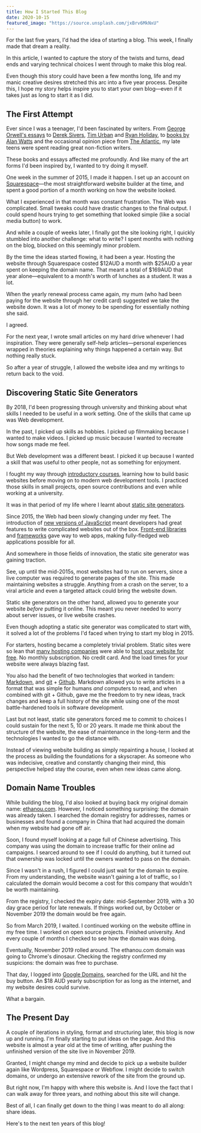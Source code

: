 ```yaml
---
title: How I Started This Blog
date: 2020-10-15
featured_image: "https://source.unsplash.com/jxBrv6MkNxU"
---
```


For the last five years, I'd had the idea of starting a blog. This week, I finally made that dream a reality.

In this article, I wanted to capture the story of the twists and turns, dead ends and varying technical choices I went through to make this blog real.

Even though this story could have been a few months long, life and my manic creative desires stretched this arc into a five year process. Despite this, I hope my story helps inspire you to start your own blog—even if it takes just as long to start it as I did.

## The First Attempt

Ever since I was a teenager, I'd been fascinated by writers. From [George Orwell's essays](https://www.orwellfoundation.com/the-orwell-foundation/orwell/essays-and-other-works/why-i-write/) to [Derek Sivers](https://sive.rs/), [Tim Urban](https://waitbutwhy.com/) and [Ryan Holiday](https://ryanholiday.net/), to [books by Alan Watts](https://www.amazon.com.au/Become-What-You-Alan-Watts/dp/1570629404) and the occasional opinion piece from [The Atlantic](https://www.theatlantic.com/), my late teens were spent reading great non-fiction writers.

These books and essays affected me profoundly. And like many of the art forms I'd been inspired by, I wanted to try doing it myself.

One week in the summer of 2015, I made it happen. I set up an account on [Squarespace](https://www.squarespace.com/)—the most straightforward website builder at the time, and spent a good portion of a month working on how the website looked. 

What I experienced in that month was constant frustration. The Web was complicated. Small tweaks could have drastic changes to the final output. I could spend hours trying to get something that looked simple (like a social media button) to work.

And while a couple of weeks later, I finally got the site looking right, I quickly stumbled into another challenge: what to write? I spent months with nothing on the blog, blocked on this seemingly minor problem.

By the time the ideas started flowing, it had been a year. Hosting the website through Squarespace costed $12AUD a month with $25AUD a year spent on keeping the domain name. That meant a total of $169AUD that year alone—equivalent to a month's worth of lunches as a student. It was a lot.

When the yearly renewal process came again, my mum (who had been paying for the website through her credit card) suggested we take the website down. It was a lot of money to be spending for essentially nothing she said. 

I agreed.  

For the next year, I wrote small articles on my hard drive whenever I had inspiration. They were generally self-help articles—personal experiences wrapped in theories explaining why things happened a certain way. But nothing really stuck. 

So after a year of struggle, I allowed the website idea and my writings to return back to the void. 

## Discovering Static Site Generators

By 2018, I'd been progressing through university and thinking about what skills I needed to be useful in a work setting. One of the skills that came up was Web development.  

In the past, I picked up skills as hobbies. I picked up filmmaking because I wanted to make videos. I picked up music because I wanted to recreate how songs made me feel.  

But Web development was a different beast. I picked it up because I wanted a skill that was useful to other people, not as something for enjoyment.  

I fought my way through [introductory courses](https://www.freecodecamp.org/), learning how to build basic websites before moving on to modern web development tools. I practiced those skills in small projects, open source contributions and even while working at a university.

It was in that period of my life where I learnt about [static site generators](https://jamstack.org/).

Since 2015, the Web had been slowly changing under my feet. The introduction of [new versions of JavaScript](https://developer.mozilla.org/en-US/docs/Web/JavaScript) meant developers had great features to write complicated websites out of the box. [Front-end libraries](https://reactjs.org/) and [frameworks](https://vuejs.org/) gave way to web apps, making fully-fledged web applications possible for all.

And somewhere in those fields of innovation, the static site generator was gaining traction. 

See, up until the mid-2015s, most websites had to run on servers, since a live computer was required to generate pages of the site. This made maintaining websites a struggle. Anything from a crash on the server, to a viral article and even a targeted attack could bring the website down.

Static site generators on the other hand, allowed you to generate your website *before* putting it online. This meant you never needed to worry about server issues, or live website crashes. 

Even though adopting a static site generator was complicated to start with, it solved a lot of the problems I'd faced when trying to start my blog in 2015.  

For starters, hosting became a completely trivial problem. Static sites were so lean that [many hosting companies](https://www.netlify.com/) were able to [host your website for free](https://vercel.com/). No monthly subscription. No credit card. And the load times for your website were always blazing fast.

You also had the benefit of two technologies that worked in tandem: [Markdown](https://www.markdownguide.org/), and [git](https://git-scm.com/) + [Github](https://github.com/). Markdown allowed you to write articles in a format that was simple for humans *and* computers to read, and when combined with git + Github, gave me the freedom to try new ideas, track changes and keep a full history of the site while using one of the most battle-hardened tools in software development.

Last but not least, static site generators forced me to commit to choices I could sustain for the next 5, 10 or 20 years. It made me think about the structure of the website, the ease of maintenance in the long-term and the technologies I wanted to go the distance with.  

Instead of viewing website building as simply repainting a house, I looked at the process as building the foundations for a skyscraper. As someone who was indecisive, creative and constantly changing their mind, this perspective helped stay the course, even when new ideas came along.

## Domain Name Troubles

While building the blog, I'd also looked at buying back my original domain name: [ethanou.com](https://www.ethanou.com). However, I noticed something surprising: the domain was already taken. I searched the domain registry for addresses, names or businesses and found a company in China that had acquired the domain when my website had gone off air.  

Soon, I found myself looking at a page full of Chinese advertising. This company was using the domain to increase traffic for their online ad campaigns. I searced around to see if I could do anything, but it turned out that ownership was locked until the owners wanted to pass on the domain. 

Since I wasn't in a rush, I figured I could just wait for the domain to expire. From my understanding, the website wasn't gaining a lot of traffic, so I calculated the domain would become a cost for this company that wouldn't be worth maintaining.

From the registry, I checked the expiry date: mid-September 2019, with a 30 day grace period for late renewals. If things worked out, by October or November 2019 the domain would be free again.  

So from March 2019, I waited. I continued working on the website offline in my free time. I worked on open source projects. Finished university. And every couple of months I checked to see how the domain was doing. 

Eventually, November 2019 rolled around. The ethanou.com domain was going to Chrome's dinosaur. Checking the registry confirmed my suspicions: the domain was free to purchase.

That day, I logged into [Google Domains](https://domains.google.com/), searched for the URL and hit the buy button. An $18 AUD yearly subscription for as long as the internet, and my website desires could survive.  

What a bargain.

## The Present Day

A couple of iterations in styling, format and structuring later, this blog is now up and running. I'm finally starting to put ideas on the page. And this website is almost a year old at the time of writing, after pushing the unfinished version of the site live in November 2019.

Granted, I might change my mind and decide to pick up a website builder again like Wordpress, Squarespace or Webflow. I might decide to switch domains, or undergo an extensive rework of the site from the ground up.

But right now, I'm happy with where this website is. And I love the fact that I can walk away for three years, and nothing about this site will change.

Best of all, I can finally get down to the thing I was meant to do all along: share ideas.  

Here's to the next ten years of this blog!
